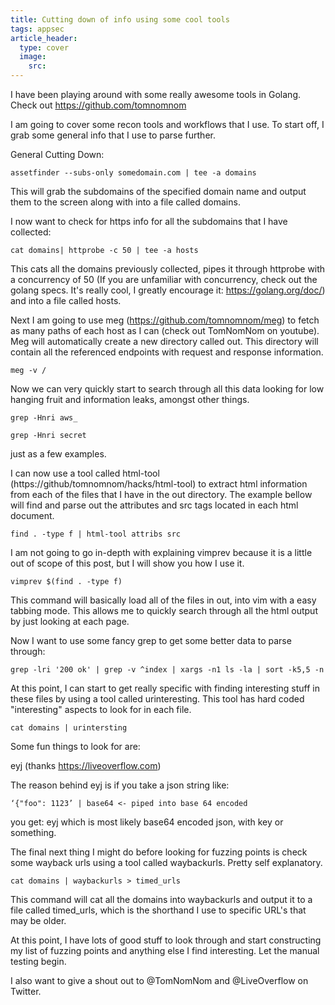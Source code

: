 ```yaml
---
title: Cutting down of info using some cool tools
tags: appsec
article_header: 
  type: cover
  image:
    src: 
---
```

I have been playing around with some really awesome tools in Golang. Check out https://github.com/tomnomnom

I am going to cover some recon tools and workflows that I use. To start off,
I grab some general info that I use to parse further. 

General Cutting Down:

```
assetfinder --subs-only somedomain.com | tee -a domains
```
This will grab the subdomains of the specified domain name and output them to
the screen along with into a file called domains.

I now want to check for https info for all the subdomains that I have
collected:

```
cat domains| httprobe -c 50 | tee -a hosts
```

This cats all the domains previously collected, pipes it through httprobe with 
a concurrency of 50 (If you are unfamiliar with concurrency, check out the
golang specs. It's really cool, I greatly encourage it:
https://golang.org/doc/) and into a file called hosts.

Next I am going to use meg (https://github.com/tomnomnom/meg) to fetch as many
paths of each host as I can (check out TomNomNom on youtube). Meg will
automatically create a new directory called out. This directory will contain
all the referenced endpoints with request and response information. 

```
meg -v /
```

Now we can very quickly start to search through all this data looking for low
hanging fruit and information leaks, amongst other things. 

```
grep -Hnri aws_

grep -Hnri secret
``` 

just as a few examples. 

I can now use a tool called html-tool (https://github/tomnomnom/hacks/html-tool) 
to extract html information from each of the files that I have in the out
directory. The example bellow will find and parse out the attributes and src
tags located in each html document. 

```
find . -type f | html-tool attribs src
```
I am not going to go in-depth with explaining vimprev because it is a little
out of scope of this post, but I will show you how I use it. 

```
vimprev $(find . -type f)
``` 
This command will basically load all of the files in out, into vim with a easy
tabbing mode. This allows me to quickly search through all the html output by
just looking at each page. 

Now I want to use some fancy grep to get some better data to parse through:

```
grep -lri '200 ok' | grep -v ^index | xargs -n1 ls -la | sort -k5,5 -n
```

At this point, I can start to get really specific with finding interesting
stuff in these files by using a tool called urinteresting. This tool has hard
coded "interesting" aspects to look for in each file. 

```
cat domains | urintersting
```
Some fun things to look for are:

eyj (thanks https://liveoverflow.com)

The reason behind eyj is if you take a json string like: 

```
‘{"foo": 1123’ | base64 <- piped into base 64 encoded
```

you get: eyj<some other stuff> which is most likely base64 encoded json, with key
or something. 

The final next thing I might do before looking for fuzzing points is check some
wayback urls using a tool called waybackurls. Pretty self explanatory. 

```
cat domains | waybackurls > timed_urls
```
This command will cat all the domains into waybackurls and output it to a file
called timed_urls, which is the shorthand I use to specific URL's that may be
older. 

At this point, I have lots of good stuff to look through and start constructing
my list of fuzzing points and anything else I find interesting. Let the manual
testing begin. 

I also want to give a shout out to @TomNomNom and @LiveOverflow on Twitter. 
<!--more-->
